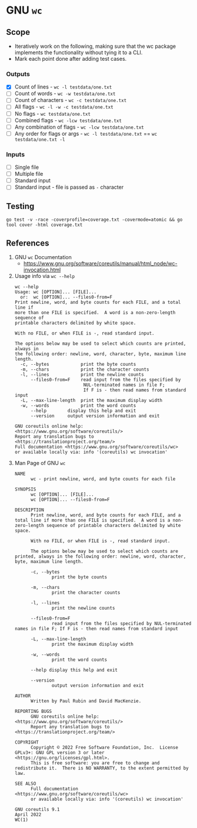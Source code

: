 # GNU `wc`

## Scope
- Iteratively work on the following, making sure that the wc package implements the functionality without tying it to a CLI.
- Mark each point done after adding test cases.

### Outputs
- [x] Count of lines - `wc -l testdata/one.txt`
- [ ] Count of words - `wc -w testdata/one.txt`
- [ ] Count of characters - `wc -c testdata/one.txt`
- [ ] All flags - `wc -l -w -c testdata/one.txt`
- [ ] No flags - `wc testdata/one.txt`
- [ ] Combined flags - `wc -lcw testdata/one.txt`
- [ ] Any combination of flags - `wc -lcw testdata/one.txt`
- [ ] Any order for flags or args - `wc -l testdata/one.txt` == `wc testdata/one.txt -l`

### Inputs
- [ ] Single file
- [ ] Multiple file
- [ ] Standard input
- [ ] Standard input - file is passed as `-` character

## Testing
```
go test -v -race -coverprofile=coverage.txt -covermode=atomic && go tool cover -html coverage.txt
```

## References
1. GNU `wc` Documentation
    - https://www.gnu.org/software/coreutils/manual/html_node/wc-invocation.html
2. Usage info via `wc --help`
    ```
    wc --help
    Usage: wc [OPTION]... [FILE]...
      or:  wc [OPTION]... --files0-from=F
    Print newline, word, and byte counts for each FILE, and a total line if
    more than one FILE is specified.  A word is a non-zero-length sequence of
    printable characters delimited by white space.

    With no FILE, or when FILE is -, read standard input.

    The options below may be used to select which counts are printed, always in
    the following order: newline, word, character, byte, maximum line length.
      -c, --bytes            print the byte counts
      -m, --chars            print the character counts
      -l, --lines            print the newline counts
          --files0-from=F    read input from the files specified by
                              NUL-terminated names in file F;
                              If F is - then read names from standard input
      -L, --max-line-length  print the maximum display width
      -w, --words            print the word counts
          --help        display this help and exit
          --version     output version information and exit

    GNU coreutils online help: <https://www.gnu.org/software/coreutils/>
    Report any translation bugs to <https://translationproject.org/team/>
    Full documentation <https://www.gnu.org/software/coreutils/wc>
    or available locally via: info '(coreutils) wc invocation'
    ```
3. Man Page of GNU `wc`
    ```
    NAME
          wc - print newline, word, and byte counts for each file

    SYNOPSIS
          wc [OPTION]... [FILE]...
          wc [OPTION]... --files0-from=F

    DESCRIPTION
          Print newline, word, and byte counts for each FILE, and a total line if more than one FILE is specified.  A word is a non-zero-length sequence of printable characters delimited by white space.

          With no FILE, or when FILE is -, read standard input.

          The options below may be used to select which counts are printed, always in the following order: newline, word, character, byte, maximum line length.

          -c, --bytes
                  print the byte counts

          -m, --chars
                  print the character counts

          -l, --lines
                  print the newline counts

          --files0-from=F
                  read input from the files specified by NUL-terminated names in file F; If F is - then read names from standard input

          -L, --max-line-length
                  print the maximum display width

          -w, --words
                  print the word counts

          --help display this help and exit

          --version
                  output version information and exit

    AUTHOR
          Written by Paul Rubin and David MacKenzie.

    REPORTING BUGS
          GNU coreutils online help: <https://www.gnu.org/software/coreutils/>
          Report any translation bugs to <https://translationproject.org/team/>

    COPYRIGHT
          Copyright © 2022 Free Software Foundation, Inc.  License GPLv3+: GNU GPL version 3 or later <https://gnu.org/licenses/gpl.html>.
          This is free software: you are free to change and redistribute it.  There is NO WARRANTY, to the extent permitted by law.

    SEE ALSO
          Full documentation <https://www.gnu.org/software/coreutils/wc>
          or available locally via: info '(coreutils) wc invocation'

    GNU coreutils 9.1                                                                                                        April 2022                                                                                                                   WC(1)
    ```
